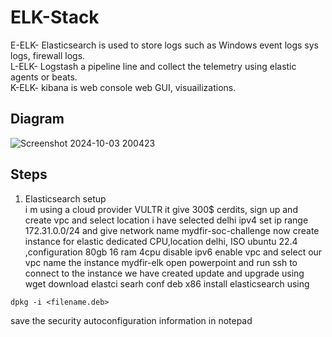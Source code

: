# ELK-Stack

E-ELK- Elasticsearch is used to store logs such as Windows event logs sys logs, firewall logs.<br>
L-ELK- Logstash a pipeline line and collect the telemetry using elastic agents or beats.<br>
K-ELK- kibana is web console web GUI, visuailizations.<br>
## Diagram
![Screenshot 2024-10-03 200423](https://github.com/user-attachments/assets/40d71674-5017-4e21-a1cc-9323739ee140)<br>
## Steps
1. Elasticsearch setup<br>
i m using a cloud provider VULTR it give 300$ cerdits,
sign up and create vpc and select location i have selected delhi
ipv4 set ip range 172.31.0.0/24 and give network name mydfir-soc-challenge
now create instance for elastic dedicated CPU,location delhi, ISO ubuntu 22.4 ,configuration 80gb 16 ram 4cpu disable ipv6 enable vpc and select our vpc name the instance mydfir-elk
open powerpoint and run ssh to connect to the instance we have created
update and upgrade using wget download elastci searh conf deb x86
install elasticsearch using
```
dpkg -i <filename.deb>
```
save the security autoconfiguration information in notepad





